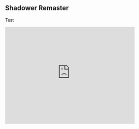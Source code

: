 ## Shadower Remaster

Test

<iframe width="420" height="315" src="http://www.youtube.com/embed/dQw4w9WgXcQ" frameborder="0" allowfullscreen> </iframe>
